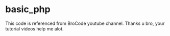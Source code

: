# basic_php
This code is referenced from BroCode youtube channel. Thanks u bro, your tutorial videos help me alot.
